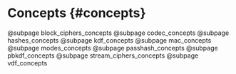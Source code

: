 # Concepts {#concepts}
@subpage block_ciphers_concepts
@subpage codec_concepts
@subpage hashes_concepts
@subpage kdf_concepts
@subpage mac_concepts
@subpage modes_concepts
@subpage passhash_concepts
@subpage pbkdf_concepts
@subpage stream_ciphers_concepts
@subpage vdf_concepts
